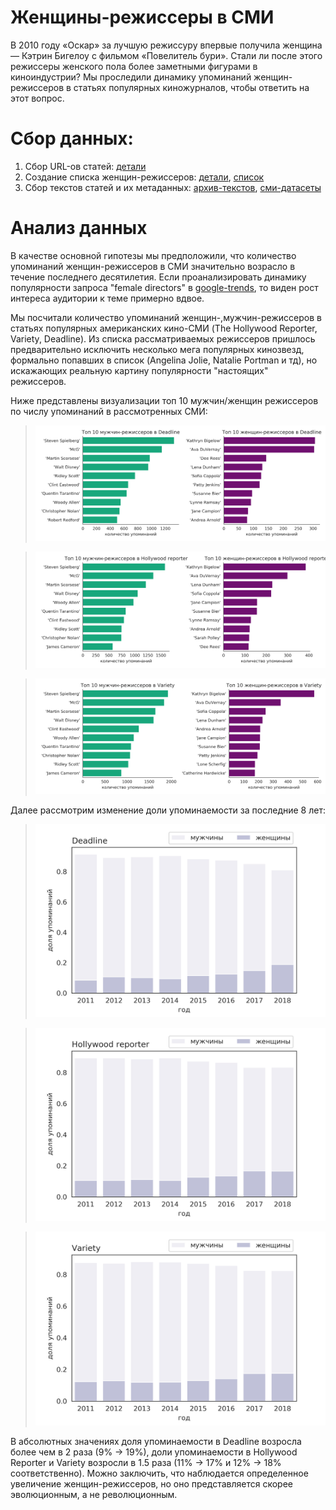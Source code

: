# Женщины-режиссеры в СМИ

В 2010 году «Оскар» за лучшую режиссуру впервые получила женщина — Кэтрин Бигелоу с фильмом «Повелитель бури». Стали ли после этого режиссеры женского пола более заметными фигурами в киноиндустрии? Мы проследили динамику упоминаний женщин-режиссеров в статьях популярных киножурналов, чтобы ответить на этот вопрос.

# Сбор данных:
1) Сбор URL-ов статей: [детали](https://github.com/GimmeDanger/cinema-studies/tree/master/gathering_scripts/1-gather-urls)
2) Создание списка женщин-режиссеров: [детали](https://github.com/GimmeDanger/cinema-studies/tree/master/parse_scripts/1-parse-directors-wiki), [список](https://github.com/GimmeDanger/cinema-studies/tree/master/data/director_lists/wiki)
3) Сбор текстов статей и их метаданных: [архив-текстов](https://yadi.sk/d/OswDNo4H4aNBUQ), [сми-датасеты](https://github.com/GimmeDanger/cinema-studies/tree/master/data)

# Анализ данных
В качестве основной гипотезы мы предположили, что количество упоминаний женщин-режиссеров в СМИ значительно возрасло в течение последнего десятилетия. Если проанализировать динамику популярности запроса "female directors" в [google-trends](https://trends.google.com/trends/), то виден рост интереса аудитории к теме примерно вдвое.

Мы посчитали количество упоминаний женщин-,мужчин-режиссеров в статьях популярных американских кино-СМИ (The Hollywood Reporter, Variety, Deadline). Из списка рассматриваемых режиссеров пришлось предварительно исключить несколько мега популярных кинозвезд, формально попавших в список (Angelina Jolie, Natalie Portman и тд), но искажающих реальную картину популярности "настоящих" режиссеров.

Ниже представлены визуализации топ 10 мужчин/женщин режиссеров по числу упоминаний в рассмотренных СМИ:

> ![](.github/top_10_directors_deadline.png)

> ![](.github/top_10_directors_hollywood_reporter.png)

> ![](.github/top_10_directors_variety.png)

Далее рассмотрим изменение доли упоминаемости за последние 8 лет:

> ![](.github/1.png)

> ![](.github/2.png)

> ![](.github/3.png)

В абсолютных значениях доля упоминаемости в Deadline возросла более чем в 2 раза (9% -> 19%), 
доли упоминаемости в Hollywood Reporter и Variety возросли в 1.5 раза (11% -> 17% и 12% -> 18% соответственно).
Можно заключить, что наблюдается определенное увеличение женщин-режиссеров, но оно представляется скорее эволюционным, а не революционным.








